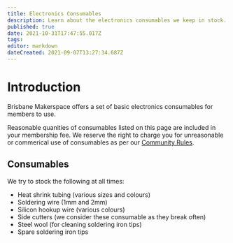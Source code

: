 ```yaml
---
title: Electronics Consumables
description: Learn about the electronics consumables we keep in stock.
published: true
date: 2021-10-31T17:47:55.017Z
tags: 
editor: markdown
dateCreated: 2021-09-07T13:27:34.687Z
---
```


# Introduction
Brisbane Makerspace offers a set of basic electronics consumables for members to use.

Reasonable quanities of consumables listed on this page are included in your membership fee. We reserve the right to charge you for unreasonable or commerical use of consumables as per our [Community Rules](/policies/communityrules).


## Consumables
We try to stock the following at all times:
* Heat shrink tubing (various sizes and colours)
* Soldering wire (1mm and 2mm)
* Silicon hookup wire (various colours)
* Side cutters (we consider these consumable as they break often)
* Steel wool (for cleaning soldering iron tips)
* Spare soldering iron tips